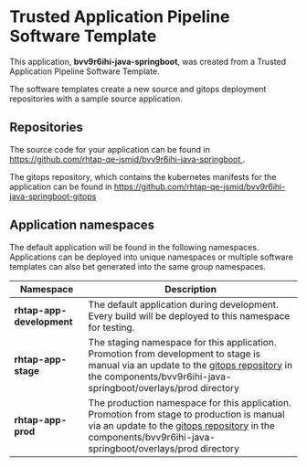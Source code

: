 # Trusted Application Pipeline Software Template

This application, **bvv9r6ihi-java-springboot**, was created from a Trusted Application Pipeline Software Template.

The software templates create a new source and gitops deployment repositories with a sample source application. 

## Repositories

The source code for your application can be found in [https://github.com/rhtap-qe-jsmid/bvv9r6ihi-java-springboot ](https://github.com/rhtap-qe-jsmid/bvv9r6ihi-java-springboot ).
 
The gitops repository, which contains the kubernetes manifests for the application can be found in 
[https://github.com/rhtap-qe-jsmid/bvv9r6ihi-java-springboot-gitops ](https://github.com/rhtap-qe-jsmid/bvv9r6ihi-java-springboot-gitops ) 

## Application namespaces 

The default application will be found in the following namespaces. Applications can be deployed into unique namespaces or multiple software templates can also bet generated into the same group namespaces.  

|  Namespace   |  Description   |  
| -------- | -------- |   
| **rhtap-app-development** | The default application during development. Every build will be deployed to this namespace for testing. | 
| **rhtap-app-stage** | The staging namespace for this application. Promotion from development to stage is manual via an update to the [gitops repository](https://github.com/rhtap-qe-jsmid/bvv9r6ihi-java-springboot-gitops ) in the components/bvv9r6ihi-java-springboot/overlays/prod directory |  
| **rhtap-app-prod** | The production namespace for this application. Promotion from stage to production is manual via an update to the [gitops repository](https://github.com/rhtap-qe-jsmid/bvv9r6ihi-java-springboot-gitops ) in the components/bvv9r6ihi-java-springboot/overlays/prod directory | 